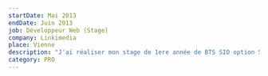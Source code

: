 ```yaml
---
startDate: Mai 2013
endDate: Juin 2013
job: Développeur Web (Stage)
company: Linkimedia
place: Vienne
description: "J'ai réaliser mon stage de 1ere année de BTS SIO option SLAM d'une durée de 5 semaines dans l'agence web [Linkimedia](http://www.linkimedia.fr/) située à Vienne.\r\n\nSuite à la volonté d'un client de présenter son site internet contenant des animations flash sur ipad(flash et ipdad non compatible), j'ai du modifier celui-ci sans perdre le contenu qu'apportent ces animations flash. Utilisation d'un script **PHP5 **et de librairies j**Query/javascript.**"
category: PRO
---
```


